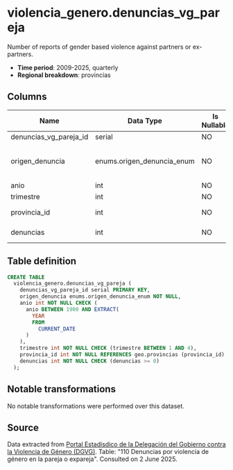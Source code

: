 # violencia_genero.denuncias_vg_pareja

Number of reports of gender based violence against partners or ex-partners.

- **Time period**: 2009-2025, quarterly
- **Regional breakdown**: provincias
  
## Columns

| Name | Data Type | Is Nullable | Description |
| --- | --- | --- | --- |
| denuncias_vg_pareja_id | serial | NO | primary key |
| origen_denuncia | enums.origen_denuncia_enum | NO | organization or person who reported the events |
| anio | int | NO | year |
| trimestre | int | NO | quarter |
| provincia_id | int | NO | references geo.provincias |
| denuncias | int | NO | number of reports |

## Table definition

```sql
CREATE TABLE
  violencia_genero.denuncias_vg_pareja (
    denuncias_vg_pareja_id serial PRIMARY KEY,
    origen_denuncia enums.origen_denuncia_enum NOT NULL,
    anio int NOT NULL CHECK (
      anio BETWEEN 1900 AND EXTRACT(
        YEAR
        FROM
          CURRENT_DATE
      )
    ),
    trimestre int NOT NULL CHECK (trimestre BETWEEN 1 AND 4),
    provincia_id int NOT NULL REFERENCES geo.provincias (provincia_id),
    denuncias int NOT NULL CHECK (denuncias >= 0)
  );
```

## Notable transformations
No notable transformations were performed over this dataset.

## Source
Data extracted from <a href="https://estadisticasviolenciagenero.igualdad.gob.es/" target="_blank">Portal Estadísdico de la Delegación del Gobierno contra la Violencia de Género (DGVG)</a>. Table: "110 Denuncias por violencia de género en la pareja o expareja".
Consulted on 2 June 2025.
